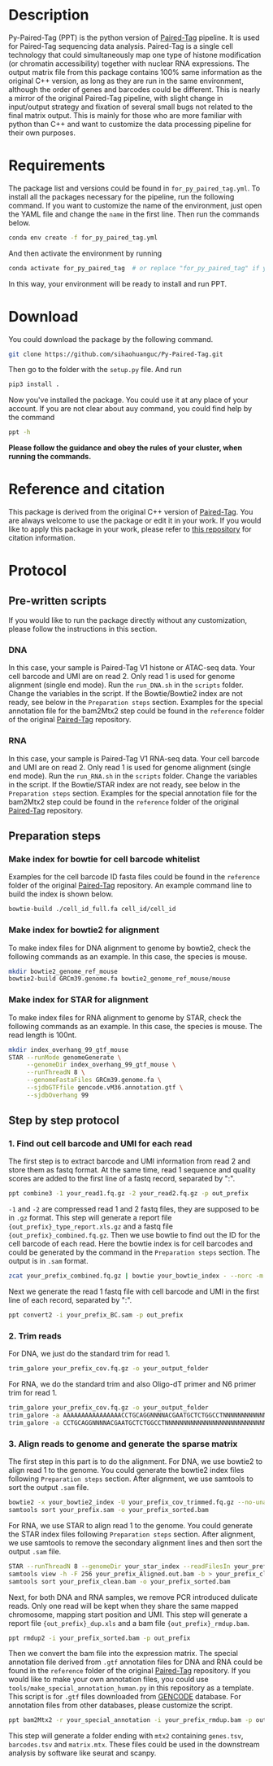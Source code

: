 # Description
Py-Paired-Tag (PPT) is the python version of [Paired-Tag](https://github.com/cxzhu/Paired-Tag) pipeline. It is used for Paired-Tag sequencing data analysis. Paired-Tag is a single cell technology that could simultaneously map one type of histone modification (or chromatin accessibility) together with nuclear RNA expressions. The output matrix file from this package contains 100% same information as the original C++ version, as long as they are run in the same environment, although the order of genes and barcodes could be different. This is nearly a mirror of the original Paired-Tag pipeline, with slight change in input/output strategy and fixation of several small bugs not related to the final matrix output. This is mainly for those who are more familiar with python than C++ and want to customize the data processing pipeline for their own purposes.

# Requirements
The package list and versions could be found in `for_py_paired_tag.yml`. To install all the packages necessary for the pipeline, run the following command. If you want to customize the name of the environment, just open the YAML file and change the `name` in the first line. Then run the commands below.
```bash
conda env create -f for_py_paired_tag.yml
```
And then activate the environment by running
```bash
conda activate for_py_paired_tag  # or replace "for_py_paired_tag" if you customized the name of the environment
```
In this way, your environment will be ready to install and run PPT. 

# Download
You could download the package by the following command.
```bash
git clone https://github.com/sihaohuanguc/Py-Paired-Tag.git
```
Then go to the folder with the `setup.py` file. And run
```bash
pip3 install .
```
Now you've installed the package. You could use it at any place of your account. If you are not clear about auy command, you could find help by the command
```bash
ppt -h
```
**Please follow the guidance and obey the rules of your cluster, when running the commands.**

# Reference and citation
This package is derived from the original C++ version of [Paired-Tag](https://github.com/cxzhu/Paired-Tag). You are always welcome to use the package or edit it in your work. If you would like to apply this package in your work, please refer to [this repository](https://github.com/cxzhu/Paired-Tag) for citation information.

# Protocol
## Pre-written scripts
If you would like to run the package directly without any customization, please follow the instructions in this section.
### DNA
In this case, your sample is Paired-Tag V1 histone or ATAC-seq data. Your cell barcode and UMI are on read 2. Only read 1 is used for genome alignment (single end mode). Run the `run_DNA.sh` in the `scripts` folder. Change the variables in the script. If the Bowtie/Bowtie2 index are not ready, see below in the `Preparation steps` section. Examples for the special annotation file for the bam2Mtx2 step could be found in the `reference` folder of the original [Paired-Tag](https://github.com/cxzhu/Paired-Tag) repository.
### RNA
In this case, your sample is Paired-Tag V1 RNA-seq data. Your cell barcode and UMI are on read 2. Only read 1 is used for genome alignment (single end mode). Run the `run_RNA.sh` in the `scripts` folder. Change the variables in the script. If the Bowtie/STAR index are not ready, see below in the `Preparation steps` section. Examples for the special annotation file for the bam2Mtx2 step could be found in the `reference` folder of the original [Paired-Tag](https://github.com/cxzhu/Paired-Tag) repository.

## Preparation steps
### Make index for bowtie for cell barcode whitelist
Examples for the cell barcode ID fasta files could be found in the `reference` folder of the original [Paired-Tag](https://github.com/cxzhu/Paired-Tag) repository. An example command line to build the index is shown below.
```bash
bowtie-build ./cell_id_full.fa cell_id/cell_id
```
### Make index for bowtie2 for alignment
To make index files for DNA alignment to genome by bowtie2, check the following commands as an example. In this case, the species is mouse.
```bash
mkdir bowtie2_genome_ref_mouse
bowtie2-build GRCm39.genome.fa bowtie2_genome_ref_mouse/mouse
```
### Make index for STAR for alignment
To make index files for RNA alignment to genome by STAR, check the following commands as an example. In this case, the species is mouse. The read length is 100nt.
```bash
mkdir index_overhang_99_gtf_mouse
STAR --runMode genomeGenerate \
     --genomeDir index_overhang_99_gtf_mouse \
     --runThreadN 8 \
     --genomeFastaFiles GRCm39.genome.fa \
     --sjdbGTFfile gencode.vM36.annotation.gtf \
     --sjdbOverhang 99
```

## Step by step protocol
### 1. Find out cell barcode and UMI for each read
The first step is to extract barcode and UMI information from read 2 and store them as fastq format. At the same time, read 1 sequence and quality scores are added to the first line of a fastq record, separated by ":".
```bash
ppt combine3 -1 your_read1.fq.gz -2 your_read2.fq.gz -p out_prefix
```
`-1` and `-2` are compressed read 1 and 2 fastq files, they are supposed to be in `.gz` format. This step will generate a report file `{out_prefix}_type_report.xls.gz` and a fastq file `{out_prefix}_combined.fq.gz`. Then we use bowtie to find out the ID for the cell barcode of each read. Here the bowtie index is for cell barcodes and could be generated by the command in the `Preparation steps` section. The output is in `.sam` format.
```bash
zcat your_prefix_combined.fq.gz | bowtie your_bowtie_index - --norc -m 1 -v 1 -S your_prefix_BC.sam
```
Next we generate the read 1 fastq file with cell barcode and UMI in the first line of each record, separated by ":".
```bash
ppt convert2 -i your_prefix_BC.sam -p out_prefix
```
### 2. Trim reads
For DNA, we just do the standard trim for read 1.
```bash
trim_galore your_prefix_cov.fq.gz -o your_output_folder
```
For RNA, we do the standard trim and also Oligo-dT primer and N6 primer trim for read 1.
```bash
trim_galore your_prefix_cov.fq.gz -o your_output_folder
trim_galore -a AAAAAAAAAAAAAAAACCTGCAGGNNNNACGAATGCTCTGGCCTNNNNNNNNNNNNNNNNNNNNNNNNNNNNNN your_prefix_cov_trimmed.fq.gz -o your_output_folder
trim_galore -a CCTGCAGGNNNNACGAATGCTCTGGCCTNNNNNNNNNNNNNNNNNNNNNNNNNNNNNN your_prefix_cov_trimmed_trimmed.fq.gz -o your_output_folder
```
### 3. Align reads to genome and generate the sparse matrix
The first step in this part is to do the alignment. For DNA, we use bowtie2 to align read 1 to the genome. You could generate the bowtie2 index files following `Preparation steps` section. After alignment, we use samtools to sort the output `.sam` file.
```bash
bowtie2 -x your_bowtie2_index -U your_prefix_cov_trimmed.fq.gz --no-unal -p 8 -S your_prefix.sam
samtools sort your_prefix.sam -o your_prefix_sorted.bam
```
For RNA, we use STAR to align read 1 to the genome. You could generate the STAR index files following `Preparation steps` section. After alignment, we use samtools to remove the secondary alignment lines and then sort the output `.sam` file.
```bash
STAR --runThreadN 8 --genomeDir your_star_index --readFilesIn your_prefix_cov_trimmed_trimmed_trimmed.fq.gz --readFilesCommand zcat --outFileNamePrefix out_prefix_ --outSAMtype BAM Unsorted
samtools view -h -F 256 your_prefix_Aligned.out.bam -b > your_prefix_clean.bam
samtools sort your_prefix_clean.bam -o your_prefix_sorted.bam
```
Next, for both DNA and RNA samples, we remove PCR introduced dulicate reads. Only one read will be kept when they share the same mapped chromosome, mapping start position and UMI. This step will generate a report file `{out_prefix}_dup.xls` and a bam file `{out_prefix}_rmdup.bam`.
```bash
ppt rmdup2 -i your_prefix_sorted.bam -p out_prefix
```
Then we convert the bam file into the expression matrix. The special annotation file derived from `.gtf` annotation files for DNA and RNA could be found in the `reference` folder of the original [Paired-Tag](https://github.com/cxzhu/Paired-Tag) repository. If you would like to make your own annotation files, you could use `tools/make_special_annotation_human.py` in this repository as a template. This script is for `.gtf` files downloaded from [GENCODE](https://www.gencodegenes.org) database. For annotation files from other databases, please customize the script.
```bash
ppt bam2Mtx2 -r your_special_annotation -i your_prefix_rmdup.bam -p out_prefix
```
This step will generate a folder ending with `mtx2` containing `genes.tsv`, `barcodes.tsv` and `matrix.mtx`. These files could be used in the downstream analysis by software like seurat and scanpy.



